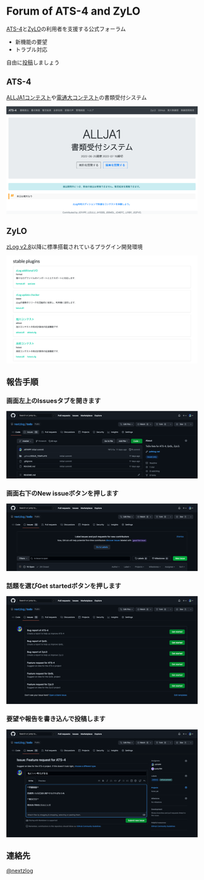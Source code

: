 Forum of ATS-4 and ZyLO
====

[ATS-4](https://github.com/nextzlog/ats4)と[ZyLO](https://github.com/nextzlog/zylo)の利用者を支援する公式フォーラム

- 新機能の要望
- トラブル対応

自由に[投稿](https://github.com/nextzlog/todo/issues/new/choose)しましょう

## ATS-4

[ALLJA1コンテスト](https://allja1.org)や[電通大コンテスト](https://uectest.ja1zgp.com)の書類受付システム

![ATS-4](images/ATS4.png)

## ZyLO

[zLog v2.8](https://zlog.org)以降に標準搭載されているプラグイン開発環境

![ZyLO](images/ZYLO.png)

## 報告手順

### 画面左上の**Issues**タブを開きます

![タブを開く](images/ISSUE1.png)

### 画面右下の**New issue**ボタンを押します

![ボタンを押す](images/ISSUE2.png)

### 話題を選び**Get started**ボタンを押します

![ボタンを押す](images/ISSUE3.png)

### 要望や報告を書き込んで投稿します

![報告を書く](images/ISSUE4.png)

## 連絡先

[@nextzlog](https://twitter.com/nextzlog)
